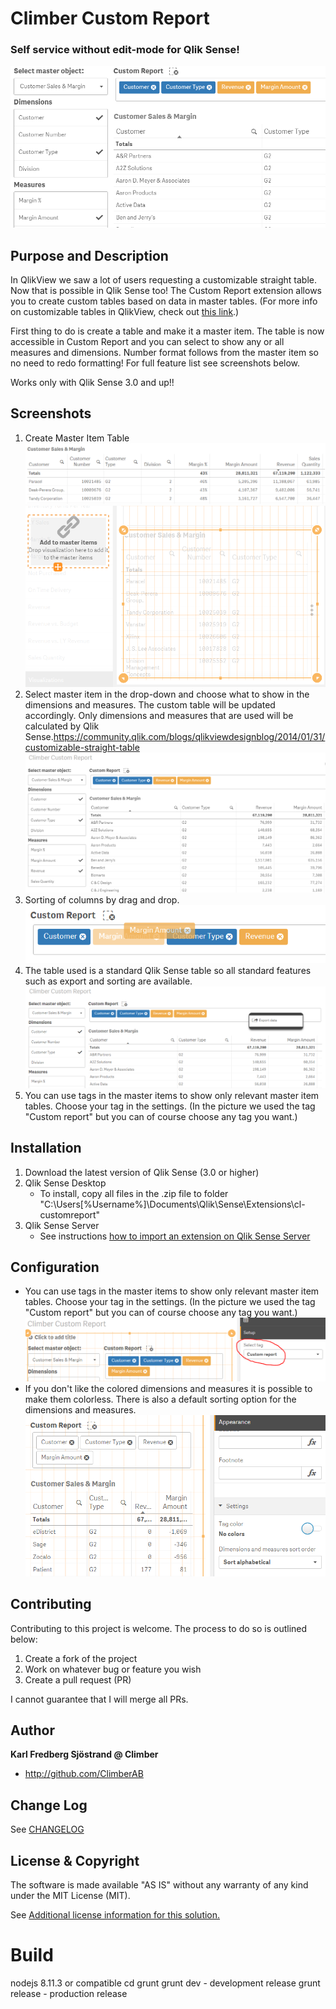 # Climber Custom Report
### Self service without edit-mode for Qlik Sense!  

![Alt text](/screenshots/CustomReportSmaller.png?raw=true "Custom Report")

## Purpose and Description
In QlikView we saw a lot of users requesting a customizable straight table. Now that is possible in Qlik Sense too! The Custom Report extension allows you to create custom tables based on data in master tables. (For more info on customizable tables in QlikView, check out [this link](https://community.qlik.com/blogs/qlikviewdesignblog/2014/01/31/customizable-straight-table).)

First thing to do is create a table and make it a master item. The table is now accessible in Custom Report and you can select to show any or all measures and dimensions. Number format follows from the master item so no need to redo formatting! For full feature list see screenshots below.

Works only with Qlik Sense 3.0 and up!!


## Screenshots
1. Create Master Item Table
![Alt text](/screenshots/CreateMasterTable.PNG?raw=true "Create Table")
![Alt text](/screenshots/CreateMasterTable2.PNG?raw=true "Add to master items")
2. Select master item in the drop-down and choose what to show in the dimensions and measures. The custom table will be updated accordingly. Only dimensions and measures that are used will be calculated by Qlik Sense.https://community.qlik.com/blogs/qlikviewdesignblog/2014/01/31/customizable-straight-table
![Alt text](/screenshots/CustomReport.PNG?raw=true "Custom Report")
3. Sorting of columns by drag and drop. 
![Alt text](/screenshots/DragAndDropToSort.png?raw=true "Drag and drop to sort")
4. The table used is a standard Qlik Sense table so all standard features such as export and sorting are available. 
![Alt text](/screenshots/StandardTableExport.PNG?raw=true "Standard table export and sort")
5. You can use tags in the master items to show only relevant master item tables. Choose your tag in the settings. (In the picture we used the tag "Custom report" but you can of course choose any tag you want.) 



## Installation

1. Download the latest version of Qlik Sense (3.0 or higher)
2. Qlik Sense Desktop
	* To install, copy all files in the .zip file to folder "C:\Users\[%Username%]\Documents\Qlik\Sense\Extensions\cl-customreport\"
3. Qlik Sense Server
	* See instructions [how to import an extension on Qlik Sense Server](http://help.qlik.com/sense/en-us/developer/#../Subsystems/Workbench/Content/BuildingExtensions/HowTos/deploy-extensions.htm)

## Configuration

* You can use tags in the master items to show only relevant master item tables. Choose your tag in the settings. (In the picture we used the tag "Custom report" but you can of course choose any tag you want.) 
![Alt text](/screenshots/UseTags.PNG?raw=true "Use tags to filter master items")
* If you don't like the colored dimensions and measures it is possible to make them colorless. There is also a default sorting option for the dimensions and measures.
![Alt text](/screenshots/ColorOrNoColor.PNG?raw=true "Use tags to filter master items")


## Contributing
Contributing to this project is welcome. The process to do so is outlined below:

1. Create a fork of the project
2. Work on whatever bug or feature you wish
3. Create a pull request (PR)

I cannot guarantee that I will merge all PRs.

## Author

**Karl Fredberg Sjöstrand @ Climber**
* http://github.com/ClimberAB


## Change Log

See [CHANGELOG](CHANGELOG.yml)

## License & Copyright
The software is made available "AS IS" without any warranty of any kind under the MIT License (MIT).

See [Additional license information for this solution.](LICENSE.md)

# Build

nodejs 8.11.3 or compatible
cd grunt
grunt dev - development release
grunt release - production release